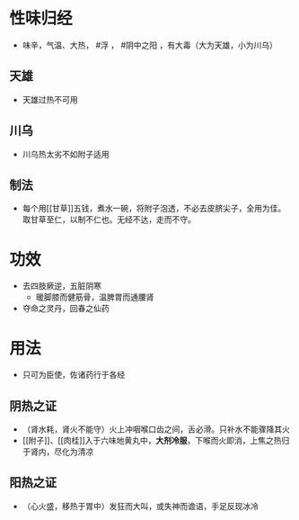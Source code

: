 # 性味归经
- 味辛，气温、大热， #浮 ， #阴中之阳 ，有大毒（大为天雄，小为川乌）
## 天雄
- 天雄过热不可用
## 川乌
- 川乌热太劣不如附子适用
## 制法
- 每个用[[甘草]]五钱，煮水一碗，将附子泡透，不必去皮脐尖子，全用为佳。取甘草至仁，以制不仁也。无经不达，走而不守。
# 功效
- 去四肢厥逆，五脏阴寒
    - 暖脚膝而健筋骨，温脾胃而通腰肾
- 夺命之灵丹，回春之仙药
# 用法
- 只可为臣使，佐诸药行于各经
## 阴热之证
- （肾水耗，肾火不能守）火上冲咽喉口齿之间，舌必滑。只补水不能骤降其火
- [[附子]]、[[肉桂]]入于六味地黄丸中，**大剂冷服**，下喉而火即消，上焦之热归于肾内，尽化为清凉
## 阳热之证
- （心火盛，移热于胃中）发狂而大叫，或失神而谵语，手足反现冰冷